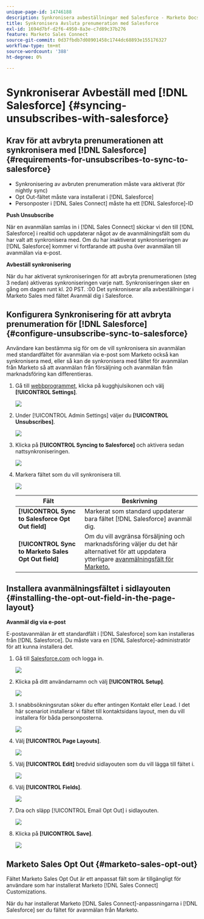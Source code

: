 ```yaml
---
unique-page-id: 14746188
description: Synkronisera avbeställningar med Salesforce - Marketo Docs - produktdokumentation
title: Synkronisera Avsluta prenumeration med Salesforce
exl-id: 1694d7bf-d2f6-4950-8a3e-c7d89c37b276
feature: Marketo Sales Connect
source-git-commit: 0d37fbdb7d08901458c1744dc68893e155176327
workflow-type: tm+mt
source-wordcount: '388'
ht-degree: 0%

---
```


# Synkroniserar Avbeställ med [!DNL Salesforce] {#syncing-unsubscribes-with-salesforce}

## Krav för att avbryta prenumerationen att synkronisera med [!DNL Salesforce] {#requirements-for-unsubscribes-to-sync-to-salesforce}

* Synkronisering av avbruten prenumeration måste vara aktiverat (för nightly sync)
* Opt Out-fältet måste vara installerat i [!DNL Salesforce]
* Personposter i [!DNL Sales Connect] måste ha ett [!DNL Salesforce]-ID

**Push Unsubscribe**

När en avanmälan samlas in i [!DNL Sales Connect] skickar vi den till [!DNL Salesforce] i realtid och uppdaterar något av de avanmälningsfält som du har valt att synkronisera med. Om du har inaktiverat synkroniseringen av [!DNL Salesforce] kommer vi fortfarande att pusha över avanmälan till avanmälan via e-post.

**Avbeställ synkronisering**

När du har aktiverat synkroniseringen för att avbryta prenumerationen (steg 3 nedan) aktiveras synkroniseringen varje natt. Synkroniseringen sker en gång om dagen runt kl. 20 PST. :00 Det synkroniserar alla avbeställningar i Marketo Sales med fältet Avanmäl dig i Salesforce.

## Konfigurera Synkronisering för att avbryta prenumeration för [!DNL Salesforce] {#configure-unsubscribe-sync-to-salesforce}

Användare kan bestämma sig för om de vill synkronisera sin avanmälan med standardfältet för avanmälan via e-post som Marketo också kan synkronisera med, eller så kan de synkronisera med fältet för avanmälan från Marketo så att avanmälan från försäljning och avanmälan från marknadsföring kan differentieras.

1. Gå till [webbprogrammet](https://toutapp.com/login), klicka på kugghjulsikonen och välj **[!UICONTROL Settings]**.

   ![](assets/one-1.png)

1. Under [!UICONTROL Admin Settings] väljer du **[!UICONTROL Unsubscribes]**.

   ![](assets/two-2.png)

1. Klicka på **[!UICONTROL Syncing to Salesforce]** och aktivera sedan nattsynkroniseringen.

   ![](assets/three-2.png)

1. Markera fältet som du vill synkronisera till.

   ![](assets/4.png)

   | Fält | Beskrivning |
   |---|---|
   | **[!UICONTROL Sync to Salesforce Opt Out field]** | Markerat som standard uppdaterar bara fältet [!DNL Salesforce] avanmäl dig. |
   | **[!UICONTROL Sync to Marketo Sales Opt Out field]** | Om du vill avgränsa försäljning och marknadsföring väljer du det här alternativet för att uppdatera ytterligare [avanmälningsfält för Marketo.](#msoo) |

## Installera avanmälningsfältet i sidlayouten {#installing-the-opt-out-field-in-the-page-layout}

**Avanmäl dig via e-post**

E-postavanmälan är ett standardfält i [!DNL Salesforce] som kan installeras från [!DNL Salesforce]. Du måste vara en [!DNL Salesforce]-administratör för att kunna installera det.

1. Gå till [Salesforce.com](https://salesforce.com) och logga in.

   ![](assets/five-1.png)

1. Klicka på ditt användarnamn och välj **[!UICONTROL Setup]**.

   ![](assets/six-1.png)

1. I snabbsökningsrutan söker du efter antingen Kontakt eller Lead. I det här scenariot installerar vi fältet till kontaktsidans layout, men du vill installera för båda personposterna.

   ![](assets/seven-1.png)

1. Välj **[!UICONTROL Page Layouts]**.

   ![](assets/eight-1.png)

1. Välj **[!UICONTROL Edit]** bredvid sidlayouten som du vill lägga till fältet i.

   ![](assets/nine.png)

1. Välj **[!UICONTROL Fields]**.

   ![](assets/ten.png)

1. Dra och släpp [!UICONTROL Email Opt Out] i sidlayouten.

   ![](assets/11.png)

1. Klicka på **[!UICONTROL Save]**.

   ![](assets/twelve.png)

## Marketo Sales Opt Out {#marketo-sales-opt-out}

Fältet Marketo Sales Opt Out är ett anpassat fält som är tillgängligt för användare som har installerat Marketo [!DNL Sales Connect] Customizations.

När du har installerat Marketo [!DNL Sales Connect]-anpassningarna i [!DNL Salesforce] ser du fältet för avanmälan från Marketo.
